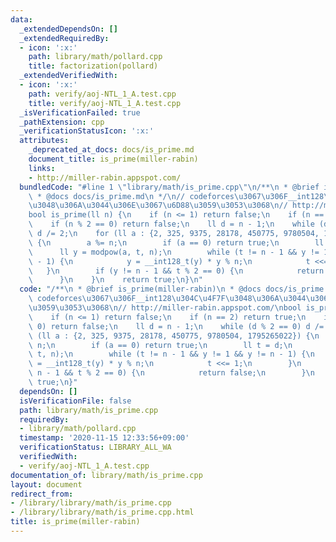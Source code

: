 ```yaml
---
data:
  _extendedDependsOn: []
  _extendedRequiredBy:
  - icon: ':x:'
    path: library/math/pollard.cpp
    title: factorization(pollard)
  _extendedVerifiedWith:
  - icon: ':x:'
    path: verify/aoj-NTL_1_A.test.cpp
    title: verify/aoj-NTL_1_A.test.cpp
  _isVerificationFailed: true
  _pathExtension: cpp
  _verificationStatusIcon: ':x:'
  attributes:
    _deprecated_at_docs: docs/is_prime.md
    document_title: is_prime(miller-rabin)
    links:
    - http://miller-rabin.appspot.com/
  bundledCode: "#line 1 \"library/math/is_prime.cpp\"\n/**\n * @brief is_prime(miller-rabin)\n\
    \ * @docs docs/is_prime.md\n */\n// codeforces\u3067\u306F__int128\u304C\u4F7F\
    \u3048\u306A\u3044\u306E\u3067\u6D88\u3059\u3053\u3068\n// http://miller-rabin.appspot.com/\n\
    bool is_prime(ll n) {\n    if (n <= 1) return false;\n    if (n == 2) return true;\n\
    \    if (n % 2 == 0) return false;\n    ll d = n - 1;\n    while (d % 2 == 0)\
    \ d /= 2;\n    for (ll a : {2, 325, 9375, 28178, 450775, 9780504, 1795265022})\
    \ {\n        a %= n;\n        if (a == 0) return true;\n        ll t = d;\n  \
    \      ll y = modpow(a, t, n);\n        while (t != n - 1 && y != 1 && y != n\
    \ - 1) {\n            y = __int128_t(y) * y % n;\n            t <<= 1;\n     \
    \   }\n        if (y != n - 1 && t % 2 == 0) {\n            return false;\n  \
    \      }\n    }\n    return true;\n}\n"
  code: "/**\n * @brief is_prime(miller-rabin)\n * @docs docs/is_prime.md\n */\n//\
    \ codeforces\u3067\u306F__int128\u304C\u4F7F\u3048\u306A\u3044\u306E\u3067\u6D88\
    \u3059\u3053\u3068\n// http://miller-rabin.appspot.com/\nbool is_prime(ll n) {\n\
    \    if (n <= 1) return false;\n    if (n == 2) return true;\n    if (n % 2 ==\
    \ 0) return false;\n    ll d = n - 1;\n    while (d % 2 == 0) d /= 2;\n    for\
    \ (ll a : {2, 325, 9375, 28178, 450775, 9780504, 1795265022}) {\n        a %=\
    \ n;\n        if (a == 0) return true;\n        ll t = d;\n        ll y = modpow(a,\
    \ t, n);\n        while (t != n - 1 && y != 1 && y != n - 1) {\n            y\
    \ = __int128_t(y) * y % n;\n            t <<= 1;\n        }\n        if (y !=\
    \ n - 1 && t % 2 == 0) {\n            return false;\n        }\n    }\n    return\
    \ true;\n}"
  dependsOn: []
  isVerificationFile: false
  path: library/math/is_prime.cpp
  requiredBy:
  - library/math/pollard.cpp
  timestamp: '2020-11-15 12:33:56+09:00'
  verificationStatus: LIBRARY_ALL_WA
  verifiedWith:
  - verify/aoj-NTL_1_A.test.cpp
documentation_of: library/math/is_prime.cpp
layout: document
redirect_from:
- /library/library/math/is_prime.cpp
- /library/library/math/is_prime.cpp.html
title: is_prime(miller-rabin)
---
```

